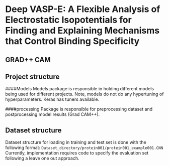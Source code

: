 # Deep VASP-E: A Flexible Analysis of Electrostatic Isopotentials for Finding and Explaining Mechanisms that Control Binding Specificity


## GRAD++ CAM


## Project structure
####Models
Models package is responsible in holding different models being used for different projects. Note, models do not do any 
hypertuning of hyperparameters. Keras has tuners available. 

####processing
Package is responsible for preprocessing dataset and postprocessing model results (Grad CAM++).

## Dataset structure

Dataset structure for loading in training and test set is done with the following format:
                `Dataset_directory/protein001/protein001_example001.CNN`
Currently, implementation requires code to specify the evaluation set following a leave one out approach.
    
